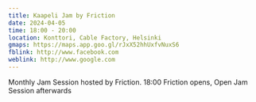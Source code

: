 ```yaml
---
title: Kaapeli Jam by Friction
date: 2024-04-05
time: 18:00 - 20:00
location: Konttori, Cable Factory, Helsinki
gmaps: https://maps.app.goo.gl/rJxX52hhUxfvNuxS6
fblink: http://www.facebook.com
weblink: http://www.google.com
--- 
```

Monthly Jam Session hosted by Friction. 18:00 Friction opens, Open Jam Session afterwards